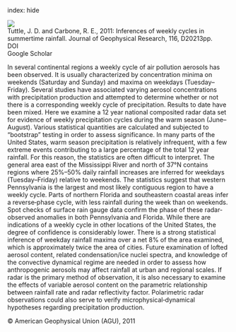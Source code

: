 index: hide

<div class="Citation">
    <div class="Citation-thumb CitationThumb-linked"  data-href="https://doi.org/10.1029/2011jd015819">
      <img src="https://static.claimspace.cloud/climate-study-static/refs/thumbs/7/Tuttle_and_Carbone_2011-thumb.png" />
    </div>

  <div class="Citation-body">
    <div class="Citation-text">Tuttle, J. D. and Carbone, R. E., 2011: Inferences of weekly cycles in summertime rainfall. <span class="Article-journal">Journal of Geophysical Research, </span><span class="Article-volume">116, </span>D20213pp.</div>
    <div class="Citation-links">
      <div class="CitationLink" data-href="https://doi.org/10.1029/2011jd015819">
        <div class="CitationLink-icon CitationLink-Doi"></div>
        <div class="CitationLink-text">DOI</div>
      </div>
      <div class="CitationLink" data-href="https://scholar.google.com/scholar?q=10.1029/2011jd015819">
        <div class="CitationLink-icon CitationLink-Scholar"></div>
        <div class="CitationLink-text">Google Scholar</div>
      </div>
    </div>
  </div>
</div>

In several continental regions a weekly cycle of air pollution aerosols has been observed. It is usually characterized by concentration minima on weekends (Saturday and Sunday) and maxima on weekdays (Tuesday–Friday). Several studies have associated varying aerosol concentrations with precipitation production and attempted to determine whether or not there is a corresponding weekly cycle of precipitation. Results to date have been mixed. Here we examine a 12 year national composited radar data set for evidence of weekly precipitation cycles during the warm season (June–August). Various statistical quantities are calculated and subjected to “bootstrap” testing in order to assess significance. In many parts of the United States, warm season precipitation is relatively infrequent, with a few extreme events contributing to a large percentage of the total 12 year rainfall. For this reason, the statistics are often difficult to interpret. The general area east of the Mississippi River and north of 37°N contains regions where 25%–50% daily rainfall increases are inferred for weekdays (Tuesday–Friday) relative to weekends. The statistics suggest that western Pennsylvania is the largest and most likely contiguous region to have a weekly cycle. Parts of northern Florida and southeastern coastal areas infer a reverse‐phase cycle, with less rainfall during the week than on weekends. Spot checks of surface rain gauge data confirm the phase of these radar‐observed anomalies in both Pennsylvania and Florida. While there are indications of a weekly cycle in other locations of the United States, the degree of confidence is considerably lower. There is a strong statistical inference of weekday rainfall maxima over a net 8% of the area examined, which is approximately twice the area of cities. Future examination of lofted aerosol content, related condensation/ice nuclei spectra, and knowledge of the convective dynamical regime are needed in order to assess how anthropogenic aerosols may affect rainfall at urban and regional scales. If radar is the primary method of observation, it is also necessary to examine the effects of variable aerosol content on the parametric relationship between rainfall rate and radar reflectivity factor. Polarimetric radar observations could also serve to verify microphysical‐dynamical hypotheses regarding precipitation production.

<div class="Citation-copy">
&copy; American Geophysical Union (AGU), 2011
</div>